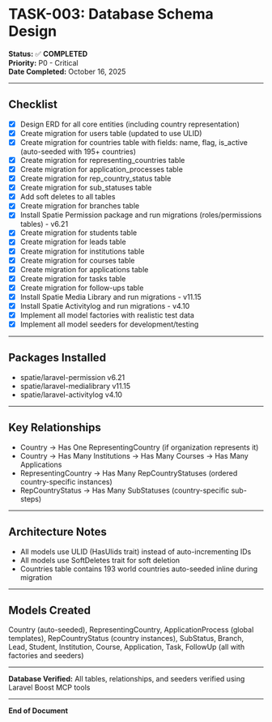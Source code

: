 # TASK-003: Database Schema Design

**Status:** ✅ **COMPLETED**  
**Priority:** P0 - Critical  
**Date Completed:** October 16, 2025  

---

## Checklist

- [x] Design ERD for all core entities (including country representation)
- [x] Create migration for users table (updated to use ULID)
- [x] Create migration for countries table with fields: name, flag, is_active (auto-seeded with 195+ countries)
- [x] Create migration for representing_countries table
- [x] Create migration for application_processes table
- [x] Create migration for rep_country_status table
- [x] Create migration for sub_statuses table
- [x] Add soft deletes to all tables
- [x] Create migration for branches table
- [x] Install Spatie Permission package and run migrations (roles/permissions tables) - v6.21
- [x] Create migration for students table
- [x] Create migration for leads table
- [x] Create migration for institutions table
- [x] Create migration for courses table
- [x] Create migration for applications table
- [x] Create migration for tasks table
- [x] Create migration for follow-ups table
- [x] Install Spatie Media Library and run migrations - v11.15
- [x] Install Spatie Activitylog and run migrations - v4.10
- [x] Implement all model factories with realistic test data
- [x] Implement all model seeders for development/testing

---

## Packages Installed

- spatie/laravel-permission v6.21
- spatie/laravel-medialibrary v11.15
- spatie/laravel-activitylog v4.10

---

## Key Relationships

- Country → Has One RepresentingCountry (if organization represents it)
- Country → Has Many Institutions → Has Many Courses → Has Many Applications
- RepresentingCountry → Has Many RepCountryStatuses (ordered country-specific instances)
- RepCountryStatus → Has Many SubStatuses (country-specific sub-steps)

---

## Architecture Notes

- All models use ULID (HasUlids trait) instead of auto-incrementing IDs
- All models use SoftDeletes trait for soft deletion
- Countries table contains 193 world countries auto-seeded inline during migration

---

## Models Created

Country (auto-seeded), RepresentingCountry, ApplicationProcess (global templates), RepCountryStatus (country instances), SubStatus, Branch, Lead, Student, Institution, Course, Application, Task, FollowUp (all with factories and seeders)

---

**Database Verified:** All tables, relationships, and seeders verified using Laravel Boost MCP tools

---

**End of Document**

